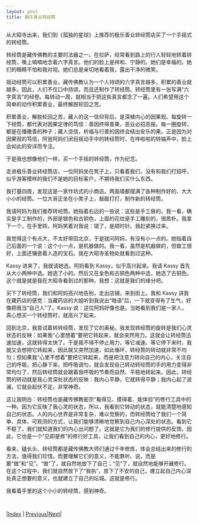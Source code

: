 ```yaml
---
layout: post
title: 极乐善业转经筒
---
```


从大昭寺出来，我们到《孤独的星球》上推荐的极乐善业转经筒店买了一个手摇式的转经筒。

转经筒是藏传佛教的主要的法器之一。在拉萨，经常看到路上的行人轻轻地转着转经筒，嘴上喃喃地念着六字真言。他们的脸上是祥和、宁静的。她们是幸福的。她们的眼睛不怕和我对视。她们总是亲切地看着我，露出干净的微笑。

摇动经筒可以积累善业。藏传佛教认为一个人持颂的六字真言越多，积累的善业就越多。因此，人们不仅口中持颂，而且还制作了转经筒。转经筒里有一张写满“六字真言”的经卷。每转动一周，就相当于把这些真言都念了一遍。人们希望用这个简单的动作积累善业，最终解脱轮回之苦。

积累善业，解脱轮回之苦，藏人的这一信仰背后，是深植内心的因果观。每旋转一下经筒，都代表对因果定律的笃信：善因终得善果，恶业必招恶报。每一圈旋转，都是在播撒善的种子；藏人坚信，祈福与行善的因终会结出安乐的果。正是因为对因果观的笃信，阿爸阿妈们闭目摇动手中的转经筒时，在哗啦啦的转轴声中，脸上会如此的安详而专注。

于是我也想像他们一样，买一个手摇的转经筒，作为纪念。

走进极乐善业转经筒店，一位阿妈坐在凳子上，只看着我们，没有和我们打招呼，似乎游客模样的我们不是她的目标客户，不期待我们买什么东西。

我打量四周，发现这是一家作坊式的小商店。两面墙都摆满了各种制作好的、大大小小的经筒。一位大哥正坐在小凳子上，敲敲打打，制作新的转经筒。

我请阿妈为我们推荐转经筒。她指着右边的一些说：这些是手工做的。我一看，确实是手工制作的，外部是银色和古铜色，上面的花纹是手工雕刻的，很质朴。我拿下一个，在手里转。阿妈笑着对我说：错了，是顺时针。我赶紧换过来。

我觉得这个有点大，不太好带回北京，于是就问阿妈，有没有小一点的。她指着自己后面的一个说：这个小一点，是机器做的。我一看，虽然是机器做的，但做工很好，上面还镶嵌着人造的宝石。我在大昭寺圣物处就看到过这种。

Kassy 进来了，我就请她选。阿妈看到 Kassy，似乎高兴起来。我请 Kassy 首先从大小两种中选。她选了小的。然后又在金色和古铜色两种中选，她选了古铜色。这个就是就是我在大昭寺看到过的那种。我想：这就是我们的缘分吧。

买下了转经筒，我们和阿妈高兴地告别，走出店铺，来到街上。我和 Kassy 讲我在藏药店的感觉：当藏药店的大姐听到我说出“暗语”后，一下就变得有了生气，好像把我当“自己人”了。Kassy 说：这位阿妈好像也是。当她看到我们是一家人，真心想买一个转经筒时，就高兴了起来。

回到北京，我尝试着转转经筒，发现了它的奥秘。我发现转经筒的旋转是我们心灵状态的反映：如果我“心里想着”要把它转起来，就会突然用力。这就会让转经筒迅速加速，这就转得太快了。于是我不得不停止用力，等它减速。等它停下来时，我就又会想把它转起来，因此就又突然加速，如此循环，转经筒的转动就非常不均匀；但如果我“心里不想着”要把它转起来，而是把注意力转向自己的内心，关注自己的呼吸，把心静下来，把呼吸调匀，就会发现自己转动转经筒的手的用力变得非常均匀了，然后转经筒就会跟着我呼吸的节奏而自然、平稳地转起来。因此，转经筒的转动就是我心灵深处状态的反映：我内心平静，它就转得平静；我内心起了波澜，它就会起伏不定。非常神奇。

这让我明白：转经筒也是藏传佛教密宗“看得见、摸得着、能体验”的修行工具中的一种。因为它反映了我心灵的状态，所以，我看到它转动的状态，就能清楚地感知自己的状态。人的内心世界是非常复杂，难以觉察的，而转经筒给了我们一个简单、具体、可观测的方式，让我们能够清晰地觉察到自己内心深处的状态。看到它不稳了，我们就知道我们的内心出问题了。这就是它为我们的修行提供的反馈。因此，它也是一个“见即是修”的修行好工具，让我们看到自己的内心，更好地修行。

看来，磕长头、转经筒都是藏传佛教大师们通过千年修炼，体会总结出来的修行的方法，值得我们珍惜。而要理解它们的意义，不能靠听、说，而是要“做”和“见”。“做”了，就自然地放下了自己；“见”了，就自然地能够开展修行。在这个过程中，我们就自然放下了“我执”，放下了不安的自己，建立起自己内心深处真正想要的意义，也就建立了自己的坛城。这就是修行。

我看着手里的这个小小的转经筒，感到神奇。

<br/>

|[Index](../) | [Previous](22-chaoshen)|[Next](24-liangf)|
